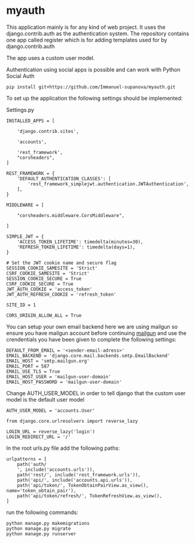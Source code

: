 # myauth

This application mainly is for any kind of web project. It uses the django.contrib.auth as the authentication system. The repository contains one app called register which is for adding templates used for by django.contrib.auth

The app uses a custom user model.

Authentication using social apps is possible and can work with Python Social Auth

```commandline
pip install git+https://github.com/Immanuel-supanova/myauth.git
```

To set up the application the following settings should be implemented:

Settings.py

```
INSTALLED_APPS = [

    'django.contrib.sites',

    'accounts',

    'rest_framework',
    "corsheaders",
]
```
```
REST_FRAMEWORK = {
    'DEFAULT_AUTHENTICATION_CLASSES': [
        'rest_framework_simplejwt.authentication.JWTAuthentication',
    ],
}
```
```
MIDDLEWARE = [
    
    "corsheaders.middleware.CorsMiddleware",
   
]
```
```
SIMPLE_JWT = {
    'ACCESS_TOKEN_LIFETIME': timedelta(minutes=30),
    'REFRESH_TOKEN_LIFETIME': timedelta(days=1),
}
```
```
# Set the JWT cookie name and secure flag
SESSION_COOKIE_SAMESITE = 'Strict'
CSRF_COOKIE_SAMESITE = 'Strict'
SESSION_COOKIE_SECURE = True
CSRF_COOKIE_SECURE = True
JWT_AUTH_COOKIE = 'access_token'
JWT_AUTH_REFRESH_COOKIE = 'refresh_token'
```
```
SITE_ID = 1
```
```
CORS_ORIGIN_ALLOW_ALL = True
```
You can setup your own email backend here we are using mailgun so ensure you have mailgun account before continuing 
[mailgun](https://www.mailgun.com/) and use the crendentials you have been given to complete the following settings:
```
DEFAULT_FROM_EMAIL = '<sender-email-adress>'
EMAIL_BACKEND = 'django.core.mail.backends.smtp.EmailBackend'
EMAIL_HOST = 'smtp.mailgun.org'
EMAIL_PORT = 587
EMAIL_USE_TLS = True
EMAIL_HOST_USER = 'mailgun-user-domain'
EMAIL_HOST_PASSWORD = 'mailgun-user-domain'
```
Change AUTH_USER_MODEL in order to tell django that the custom user model is the default user model

```
AUTH_USER_MODEL = 'accounts.User'
```

```
from django.core.urlresolvers import reverse_lazy

LOGIN_URL = reverse_lazy('login')
LOGIN_REDIRECT_URL = '/'
```
In the root urls.py file add the following paths:
```
urlpatterns = [
    path('auth/
    ', include('accounts.urls')),
    path('rest/', include('rest_framework.urls')),
    path('api/', include('accounts.api.urls')),
    path('api/token/', TokenObtainPairView.as_view(), name='token_obtain_pair'),
    path('api/token/refresh/', TokenRefreshView.as_view(), 
]
```
run the following commands:
```commandline
python manage.py makemigrations
python manage.py migrate
python manage.py runserver
```
